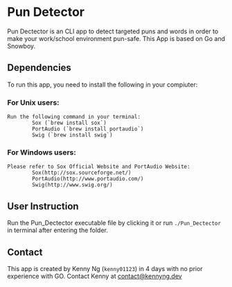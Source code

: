 # Pun Detector
Pun Dectector is an CLI app to detect targeted puns and words in order to make your work/school environment pun-safe.
This App is based on Go and Snowboy.

## Dependencies
To run this app, you need to install the following in your compiuter:
### For Unix users:
    Run the following command in your terminal:
            Sox (`brew install sox`)
            PortAudio (`brew install portaudio`)
            Swig (`brew install swig`)
### For Windows users:
    Please refer to Sox Official Website and PortAudio Website:
            Sox(http://sox.sourceforge.net/)
            PortAudio(http://www.portaudio.com/)
            Swig(http://www.swig.org/)

## User Instruction
Run the Pun_Dectector executable file by clicking it or run `./Pun_Dectector` in terminal after entering the folder.

## Contact
This app is created by Kenny Ng (`kenny01123`) in 4 days with no prior experience with GO.
Contact Kenny at contact@kennyng.dev
